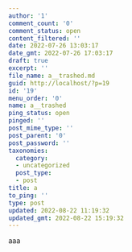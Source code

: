 ```yaml
---
author: '1'
comment_count: '0'
comment_status: open
content_filtered: ''
date: 2022-07-26 13:03:17
date_gmt: 2022-07-26 17:03:17
draft: true
excerpt: ''
file_name: a__trashed.md
guid: http://localhost/?p=19
id: '19'
menu_order: '0'
name: a__trashed
ping_status: open
pinged: ''
post_mime_type: ''
post_parent: '0'
post_password: ''
taxonomies:
  category:
  - uncategorized
  post_type:
  - post
title: a
to_ping: ''
type: post
updated: 2022-08-22 11:19:32
updated_gmt: 2022-08-22 15:19:32
---
```

<!-- wp:paragraph -->
<p>aaa</p>
<!-- /wp:paragraph -->
